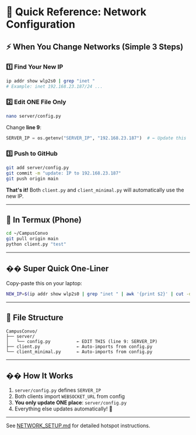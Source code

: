 # 🎯 Quick Reference: Network Configuration

## ⚡ When You Change Networks (Simple 3 Steps)

### 1️⃣ Find Your New IP
```bash
ip addr show wlp2s0 | grep "inet "
# Example: inet 192.168.23.187/24 ...
```

### 2️⃣ Edit ONE File Only
```bash
nano server/config.py
```
Change **line 9**:
```python
SERVER_IP = os.getenv("SERVER_IP", "192.168.23.187")  # ← Update this
```

### 3️⃣ Push to GitHub
```bash
git add server/config.py
git commit -m "update: IP to 192.168.23.187"
git push origin main
```

**That's it!** Both `client.py` and `client_minimal.py` will automatically use the new IP.

---

## 📱 In Termux (Phone)

```bash
cd ~/CampusConvo
git pull origin main
python client.py "test"
```

---

## �� Super Quick One-Liner

Copy-paste this on your laptop:

```bash
NEW_IP=$(ip addr show wlp2s0 | grep "inet " | awk '{print $2}' | cut -d'/' -f1) && sed -i "s/SERVER_IP = os.getenv(\"SERVER_IP\", \"[0-9.]*\")/SERVER_IP = os.getenv(\"SERVER_IP\", \"$NEW_IP\")/" server/config.py && git add server/config.py && git commit -m "update: IP to $NEW_IP" && git push origin main && echo "✓ Updated to $NEW_IP"
```

---

## 📂 File Structure

```
CampusConvo/
├── server/
│   └── config.py          ← EDIT THIS (line 9: SERVER_IP)
├── client.py              ← Auto-imports from config.py
└── client_minimal.py      ← Auto-imports from config.py
```

---

## �� How It Works

1. `server/config.py` defines `SERVER_IP`
2. Both clients import `WEBSOCKET_URL` from config
3. **You only update ONE place**: `server/config.py`
4. Everything else updates automatically! 🎉

---

See [NETWORK_SETUP.md](NETWORK_SETUP.md) for detailed hotspot instructions.
